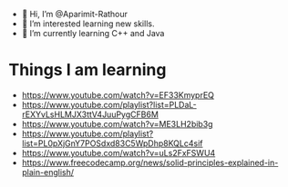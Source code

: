 - 👋 Hi, I’m @Aparimit-Rathour
- 👀 I’m interested learning new skills.
- 🌱 I’m currently learning C++ and Java

<!---
Aparimit-Rathour/Aparimit-Rathour is a ✨ special ✨ repository because its `README.md` (this file) appears on your GitHub profile.
You can click the Preview link to take a look at your changes.
--->

# Things I am learning
- https://www.youtube.com/watch?v=EF33KmyprEQ
- https://www.youtube.com/playlist?list=PLDaL-rEXYvLsHLMJX3ttV4JuuPygCFB6M
- https://www.youtube.com/watch?v=ME3LH2bib3g
- https://www.youtube.com/playlist?list=PL0pXjGnY7POSdxd83C5WpDhp8KQLc4sif
- https://www.youtube.com/watch?v=uLs2FxFSWU4
- https://www.freecodecamp.org/news/solid-principles-explained-in-plain-english/
